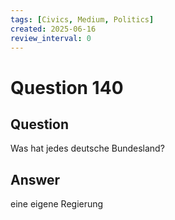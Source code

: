 ```yaml
---
tags: [Civics, Medium, Politics]
created: 2025-06-16
review_interval: 0
---
```


# Question 140

## Question

Was hat jedes deutsche Bundesland?

## Answer

eine eigene Regierung
